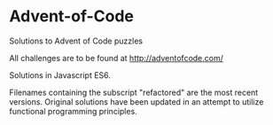 # Advent-of-Code
Solutions to Advent of Code puzzles

All challenges are to be found at http://adventofcode.com/

Solutions in Javascript ES6.

Filenames containing the subscript "refactored" are the most recent versions. Original solutions have been updated in an attempt to utilize functional programming principles.
